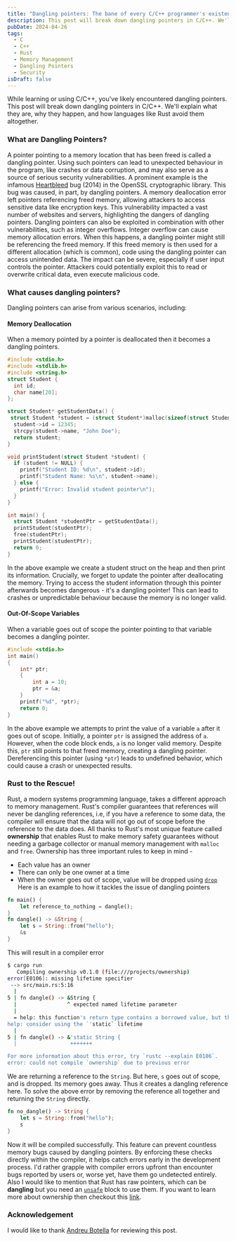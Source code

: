 ```yaml
---
title: "Dangling pointers: The bane of every C/C++ programmer's existence?"
description: This post will break down dangling pointers in C/C++. We'll explain what they are, why they happen, and how languages like Rust avoid them altogether.
pubDate: 2024-04-26
tags: 
  - C
  - C++
  - Rust
  - Memory Management
  - Dangling Pointers
  - Security
isDraft: false
---
```


While learning or using C/C++, you've likely encountered dangling pointers. This post will break down dangling pointers in C/C++. We'll explain what they are, why they happen, and how languages like Rust avoid them altogether.

### What are Dangling Pointers?
 A pointer pointing to a memory location that has been freed is called a dangling pointer. Using such pointers can lead to unexpected behaviour in the program, like crashes or data corruption, and may also serve as a source of serious security vulnerabilities. A prominent example is the infamous  [Heartbleed]([https://en.wikipedia.org/wiki/Heartbleed](https://en.wikipedia.org/wiki/Heartbleed)) bug (2014) in the OpenSSL cryptographic library. This bug was caused, in part, by dangling pointers. A memory deallocation error left pointers referencing freed memory, allowing attackers to access sensitive data like encryption keys. This vulnerability impacted a vast number of websites and servers, highlighting the dangers of dangling pointers. Dangling pointers can also be exploited in combination with other vulnerabilities, such as integer overflows. Integer overflow can cause memory allocation errors. When this happens, a dangling pointer might still be referencing the freed memory. If this freed memory is then used for a different allocation (which is common), code using the dangling pointer can access unintended data. The impact can be severe, especially if user input controls the pointer. Attackers could potentially exploit this to read or overwrite critical data, even execute malicious code.
### What causes dangling pointers?
Dangling pointers can arise from various scenarios, including:
#### Memory Deallocation

When a memory pointed by a pointer is deallocated then it becomes a dangling pointers.
```c
#include <stdio.h>
#include <stdlib.h>
#include <string.h>
struct Student {
  int id;
  char name[20];
};

struct Student* getStudentData() {
 struct Student *student = (struct Student*)malloc(sizeof(struct Student));
  student->id = 12345;
  strcpy(student->name, "John Doe");
  return student;
}

void printStudent(struct Student *student) {
  if (student != NULL) {
    printf("Student ID: %d\n", student->id);
    printf("Student Name: %s\n", student->name);
  } else {
    printf("Error: Invalid student pointer\n");
  }
}

int main() {
  struct Student *studentPtr = getStudentData();
  printStudent(studentPtr);
  free(studentPtr);
  printStudent(studentPtr);
  return 0;
}

``` 
In the above example we create a student struct on the heap and then print its information. Crucially, we forget to update the pointer after deallocating the memory. Trying to access the student information through this pointer afterwards becomes dangerous - it's a dangling pointer! This can lead to crashes or unpredictable behaviour because the memory is no longer valid.
####  Out-Of-Scope Variables
When a variable goes out of scope the pointer pointing to that variable becomes a dangling pointer. 
```c
#include <stdio.h>
int main()
{
	int* ptr;
	{
		int a = 10;
		ptr = &a;
	}
	printf("%d", *ptr);
	return 0;
}


```
 In the above example we attempts to print the value of a variable `a` after it goes out of scope. Initially, a pointer `ptr` is assigned the address of `a`. However, when the code block ends, `a` is no longer valid memory. Despite this, `ptr` still points to that freed memory, creating a dangling pointer. Dereferencing this pointer (using `*ptr`) leads to undefined behavior, which could cause a crash or unexpected results.
### Rust to the Rescue!
Rust, a modern systems programming language, takes a different approach to memory management. Rust's compiler guarantees that references will never be dangling references, i.e, if you have a reference to some data, the compiler will ensure that the data will not go out of scope before the reference to the data does.
All thanks to Rust's most unique feature called **ownership** that enables Rust to make memory safety guarantees without needing a garbage collector or manual memory management with `malloc` and `free`.
Ownership has three important rules to keep in mind - 
- Each value has an owner
- There can only be one owner at a time
- When the owner goes out of scope, value will be dropped using [`drop`](https://doc.rust-lang.org/std/ops/trait.Drop.html#tymethod.drop)
Here is an example to how it tackles the issue of dangling pointers
```rust
fn main() {
    let reference_to_nothing = dangle();
}
fn dangle() -> &String {
    let s = String::from("hello");
    &s
}
```
This will result in a compiler error
```bash
$ cargo run
   Compiling ownership v0.1.0 (file:///projects/ownership)
error[E0106]: missing lifetime specifier
 --> src/main.rs:5:16
  |
5 | fn dangle() -> &String {
  |                ^ expected named lifetime parameter
  |
  = help: this function's return type contains a borrowed value, but there is no value for it to be borrowed from
help: consider using the `'static` lifetime
  |
5 | fn dangle() -> &'static String {
  |                 +++++++

For more information about this error, try `rustc --explain E0106`.
error: could not compile `ownership` due to previous error

```

We are returning a reference to the `String`. But here, `s` goes out of scope, and is dropped. Its memory goes away. Thus it creates a dangling reference here. To solve the above error by removing the reference all together and returning the `String` directly.
```rust
fn no_dangle() -> String {
    let s = String::from("hello");
    s
}
```
Now it will be compiled successfully. This feature can prevent countless memory bugs caused by dangling pointers. By enforcing these checks directly within the compiler, it helps catch errors early in the development process. I'd rather grapple with compiler errors upfront than encounter bugs reported by users or, worse yet, have them go undetected entirely.
Also I would like to mention that Rust has raw pointers, which can be __dangling__ but you need an [`unsafe`](https://doc.rust-lang.org/book/ch19-01-unsafe-rust.html) block to use them.
If you want to learn more about ownership then checkout this [link](https://doc.rust-lang.org/book/ch04-01-what-is-ownership.html).
### Acknowledgement
I would like to thank [Andreu Botella](https://github.com/andreubotella/) for reviewing this post.
